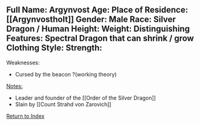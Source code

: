 Full Name: Argynvost
Age:
Place of Residence: [[Argynvostholt]]
Gender: Male
Race: Silver Dragon / Human
Height:
Weight:
Distinguishing Features: Spectral Dragon that can shrink / grow
Clothing Style:
Strength:
 - 
Weaknesses:
 - Cursed by the beacon ?(working theory)

<u>Notes:</u>
- Leader and founder of the [[Order of the Silver Dragon]]
- Slain by [[Count Strahd von Zarovich]]

[Return to Index](Index)